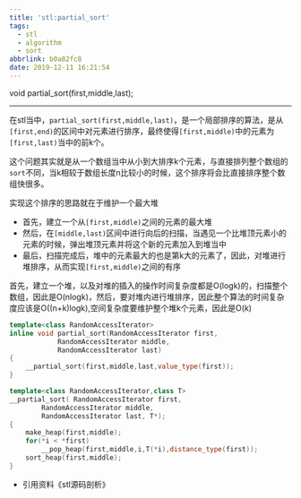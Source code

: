 ```yaml
---
title: 'stl:partial_sort'
tags:
  - stl
  - algorithm
  - sort
abbrlink: b0a82fc8
date: 2019-12-11 16:21:54
---
```


void partial_sort(first,middle,last);

<!-- more -->

------

在stl当中，`partial_sort(first,middle,last)`，是一个局部排序的算法，是从`[first,end)`的区间中对元素进行排序，最终使得`[first,middle)`中的元素为`[first,last)`当中的前k个。

这个问题其实就是从一个数组当中从小到大排序k个元素，与直接排列整个数组的`sort`不同，当k相较于数组长度n比较小的时候，这个排序将会比直接排序整个数组快很多。

实现这个排序的思路就在于维护一个最大堆
- 首先，建立一个从`[first,middle)`之间的元素的最大堆
- 然后，在`[middle,last)`区间中进行向后的扫描，当遇见一个比堆顶元素小的元素的时候，弹出堆顶元素并将这个新的元素加入到堆当中
- 最后，扫描完成后，堆中的元素最大的也是第k大的元素了，因此，对堆进行堆排序，从而实现`[first,middle)`之间的有序

首先，建立一个堆，以及对堆的插入的操作时间复杂度都是O(logk)的，扫描整个数组，因此是O(nlogk)，然后，要对堆内进行堆排序，因此整个算法的时间复杂度应该是O((n+k)logk),空间复杂度要维护整个堆k个元素，因此是O(k)

```cpp
template<class RandomAccessIterator>
inline void partial_sort(RandomAccessIterator first,
			RandomAccessIterator middle,
			RandomAccessIterator last)
{
	__partial_sort(first,middle,last,value_type(first));
}

template<class RandomAccessIterator,class T>
__partial_sort( RandomAccessIterator first,
		RandomAccessIterator middle,
		RandomAccessIterator last, T*);
{
	make_heap(first,middle);
	for(*i < *first)
		__pop_heap(first,middle,i,T(*i),distance_type(first));
	sort_heap(first,middle);
}
```


- 引用资料《stl源码剖析》
